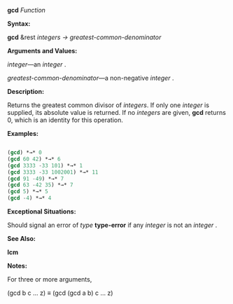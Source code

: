 **gcd** *Function* 



**Syntax:** 



**gcd** &amp;rest *integers → greatest-common-denominator* 



**Arguments and Values:** 



*integer*—an *integer* . 







 



 



*greatest-common-denominator*—a non-negative *integer* . 



**Description:** 



Returns the greatest common divisor of *integers*. If only one *integer* is supplied, its absolute value is returned. If no *integers* are given, **gcd** returns 0, which is an identity for this operation. 



**Examples:**
```lisp

(gcd) *→* 0 
(gcd 60 42) *→* 6 
(gcd 3333 -33 101) *→* 1 
(gcd 3333 -33 1002001) *→* 11 
(gcd 91 -49) *→* 7 
(gcd 63 -42 35) *→* 7 
(gcd 5) *→* 5 
(gcd -4) *→* 4 

```
**Exceptional Situations:** 



Should signal an error of *type* **type-error** if any *integer* is not an *integer* . 



**See Also:** 



**lcm** 



**Notes:** 



For three or more arguments, 



(gcd b c ... z) *≡* (gcd (gcd a b) c ... z) 



